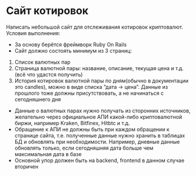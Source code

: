 # Сайт котировок

Написать небольшой сайт для отслеживания котировок криптовалют. Условия выполнения:

* За основу берётся фреймворк Ruby On Rails
* Сайт должно состоять минимум из 3 страниц:
1. Список валютных пар
2. Страница валютной пары: название, описание, текущая цена и т.д.(всё что удастся получить)
3. История котировок валютной пары по дням(обычно в документации это candles), можно в виде списка ”дата -> цена”. Данные из прошлого тоже должны присутствовать, а не начинаться с сегодняшнего дня
* Данные о валютных парах нужно получать из сторонних источников, желательно через официальное АПИ какой-либо криптовалютной биржи, например Kraken, Bitfinex, Hitbtc и т.д.
* Обращение к АПИ не должны быть при каждом обращении к странице сайта, т.е. полученные данные нужно хранить в таблицах БД и обновлять при необходимости. Например, дневные данные обновлять только, если сегодняшняя дата больше чем максимальная дата в базе
* Основной упор должен быть на backend, frontend в данном случае вторичен

